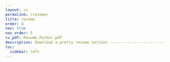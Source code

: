 ```yaml
---
layout: cv
permalink: /resume/
title: resume
order: 4
nav: true
nav_order: 5
cv_pdf: Resume_Parker.pdf
description: Download a pretty resume version ------------------------------------------------------------------------------------>
toc:
  sidebar: left
---
```

